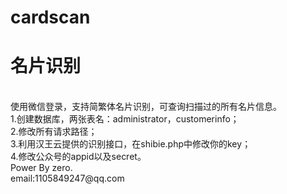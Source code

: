 # cardscan
<h1>名片识别</h1><br>
使用微信登录，支持简繁体名片识别，可查询扫描过的所有名片信息。<br>
1.创建数据库，两张表名：administrator，customerinfo；<br>
2.修改所有请求路径；<br>
3.利用汉王云提供的识别接口，在shibie.php中修改你的key；<br>
4.修改公众号的appid以及secret。<br>
Power By zero.<br>
email:1105849247@qq.com<br>
